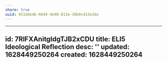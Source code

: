 ```yaml
---
share: true
uuid: 921dde4b-6640-4e98-813e-38b0c413e3da
---
```

---
id: 7RlFXAnitgIdgTJB2xCDU
title: ELI5 Ideological Reflection
desc: ''
updated: 1628449250264
created: 1628449250264
---


